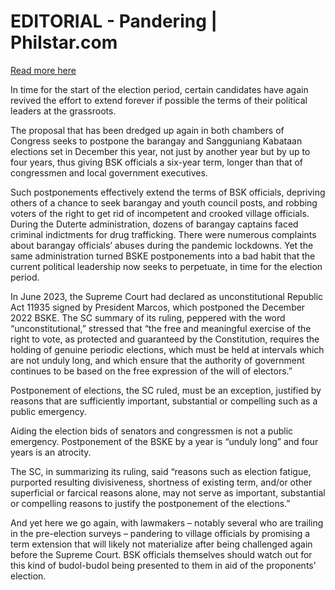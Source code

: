# EDITORIAL - Pandering | Philstar.com

[Read more here](https://www.philstar.com/opinion/2025/01/13/2413738/editorial-pandering)

In time for the start of the election period, certain candidates have again revived the effort to extend forever if possible the terms of their political leaders at the grassroots.

The proposal that has been dredged up again in both chambers of Congress seeks to postpone the barangay and Sangguniang Kabataan elections set in December this year, not just by another year but by up to four years, thus giving BSK officials a six-year term, longer than that of congressmen and local government executives.

Such postponements effectively extend the terms of BSK officials, depriving others of a chance to seek barangay and youth council posts, and robbing voters of the right to get rid of incompetent and crooked village officials. During the Duterte administration, dozens of barangay captains faced criminal indictments for drug trafficking. There were numerous complaints about barangay officials’ abuses during the pandemic lockdowns. Yet the same administration turned BSKE postponements into a bad habit that the current political leadership now seeks to perpetuate, in time for the election period.

In June 2023, the Supreme Court had declared as unconstitutional Republic Act 11935 signed by President Marcos, which postponed the December 2022 BSKE. The SC summary of its ruling, peppered with the word “unconstitutional,” stressed that “the free and meaningful exercise of the right to vote, as protected and guaranteed by the Constitution, requires the holding of genuine periodic elections, which must be held at intervals which are not unduly long, and which ensure that the authority of government continues to be based on the free expression of the will of electors.”

Postponement of elections, the SC ruled, must be an exception, justified by reasons that are sufficiently important, substantial or compelling such as a public emergency.

Aiding the election bids of senators and congressmen is not a public emergency. Postponement of the BSKE by a year is “unduly long” and four years is an atrocity.

The SC, in summarizing its ruling, said “reasons such as election fatigue, purported resulting divisiveness, shortness of existing term, and/or other superficial or farcical reasons alone, may not serve as important, substantial or compelling reasons to justify the postponement of the elections.”

And yet here we go again, with lawmakers – notably several who are trailing in the pre-election surveys – pandering to village officials by promising a term extension that will likely not materialize after being challenged again before the Supreme Court. BSK officials themselves should watch out for this kind of budol-budol being presented to them in aid of the proponents’ election.